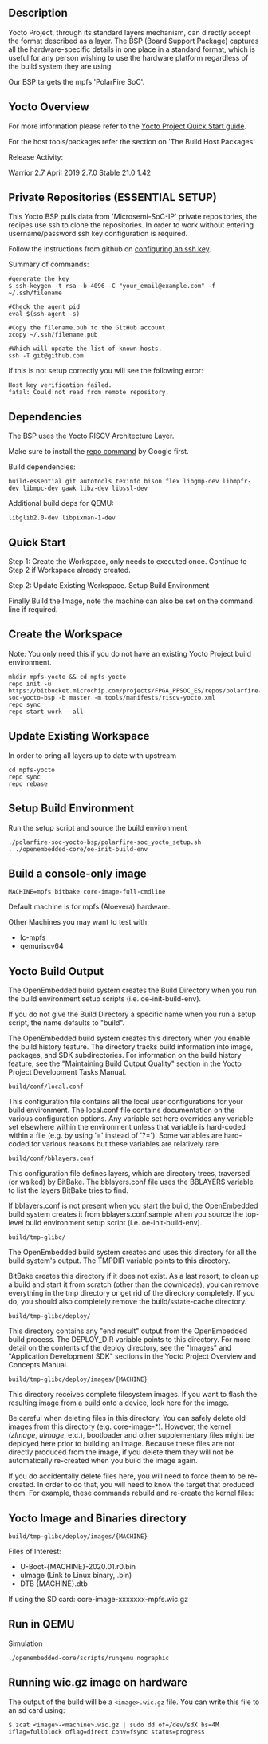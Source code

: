 
## Description
Yocto Project, through its standard layers mechanism, can directly accept the format described as a layer. The BSP (Board Support Package) captures all the hardware-specific details in one place in a standard format, which is useful for any person wishing to use the hardware platform regardless of the build system they are using.

Our BSP targets the mpfs 'PolarFire SoC'.

## Yocto Overview

For more information please refer to the [Yocto Project Quick Start guide](https://www.yoctoproject.org/docs/2.7/brief-yoctoprojectqs/brief-yoctoprojectqs.html).

For the host tools/packages refer the section on 'The Build Host Packages'

Release Activity:

Warrior	2.7	April 2019	2.7.0	Stable	21.0	1.42


## Private Repositories (ESSENTIAL SETUP)

This Yocto BSP pulls data from 'Microsemi-SoC-IP' private repositories, the recipes use ssh to clone the repositories. In order to work without entering username/password ssh key configuration is required.

Follow the instructions from github on [configuring an ssh key](https://help.github.com/en/articles/generating-a-new-ssh-key-and-adding-it-to-the-ssh-agent).


Summary of commands:
```
#generate the key
$ ssh-keygen -t rsa -b 4096 -C "your_email@example.com" -f ~/.ssh/filename

#Check the agent pid
eval $(ssh-agent -s)

#Copy the filename.pub to the GitHub account.
xcopy ~/.ssh/filename.pub

#Which will update the list of known hosts.
ssh -T git@github.com
```

If this is not setup correctly you will see the following error:
```
Host key verification failed.
fatal: Could not read from remote repository.
```

## Dependencies

The BSP uses the Yocto RISCV Architecture Layer.

Make sure to install the [repo command](https://source.android.com/setup/build/downloading#installing-repo) by Google first.


Build dependencies:
```
build-essential git autotools texinfo bison flex libgmp-dev libmpfr-dev libmpc-dev gawk libz-dev libssl-dev
```
Additional build deps for QEMU: 
```
libglib2.0-dev libpixman-1-dev
```

## Quick Start
Step 1: Create the Workspace, only needs to executed once.
	Continue to Step 2 if Workspace already created.

Step 2: 
	Update Existing Workspace.
	Setup Build Environment

Finally Build the Image, note the machine can also be set on the command line if required.

## Create the Workspace

Note: You only need this if you do not have an existing Yocto Project build environment.
```
mkdir mpfs-yocto && cd mpfs-yocto
repo init -u https://bitbucket.microchip.com/projects/FPGA_PFSOC_ES/repos/polarfire-soc-yocto-bsp -b master -m tools/manifests/riscv-yocto.xml
repo sync
repo start work --all
```

## Update Existing Workspace

In order to bring all layers up to date with upstream
```
cd mpfs-yocto
repo sync
repo rebase
```

## Setup Build Environment
Run the setup script and source the build environment
```
./polarfire-soc-yocto-bsp/polarfire-soc_yocto_setup.sh
. ./openembedded-core/oe-init-build-env
```

## Build a console-only image
```
MACHINE=mpfs bitbake core-image-full-cmdline
```

Default machine is for mpfs (Aloevera) hardware. 

Other Machines you may want to test with:

* lc-mpfs
* qemuriscv64


## Yocto Build Output
The OpenEmbedded build system creates the Build Directory when you run the build environment setup scripts (i.e. oe-init-build-env).

If you do not give the Build Directory a specific name when you run a setup script, the name defaults to "build".


The OpenEmbedded build system creates this directory when you enable the build history feature. The directory tracks build information into image, packages, and SDK subdirectories. For information on the build history feature, see the "Maintaining Build Output Quality" section in the Yocto Project Development Tasks Manual.

```
build/conf/local.conf
```
This configuration file contains all the local user configurations for your build environment. The local.conf file contains documentation on the various configuration options. Any variable set here overrides any variable set elsewhere within the environment unless that variable is hard-coded within a file (e.g. by using '=' instead of '?='). Some variables are hard-coded for various reasons but these variables are relatively rare.

```
build/conf/bblayers.conf
```
This configuration file defines layers, which are directory trees, traversed (or walked) by BitBake. The bblayers.conf file uses the BBLAYERS variable to list the layers BitBake tries to find.

If bblayers.conf is not present when you start the build, the OpenEmbedded build system creates it from bblayers.conf.sample when you source the top-level build environment setup script (i.e. oe-init-build-env).

```
build/tmp-glibc/
```
The OpenEmbedded build system creates and uses this directory for all the build system's output. The TMPDIR variable points to this directory.

BitBake creates this directory if it does not exist. As a last resort, to clean up a build and start it from scratch (other than the downloads), you can remove everything in the tmp directory or get rid of the directory completely. If you do, you should also completely remove the build/sstate-cache directory.

```
build/tmp-glibc/deploy/
```
This directory contains any "end result" output from the OpenEmbedded build process. The DEPLOY_DIR variable points to this directory. For more detail on the contents of the deploy directory, see the "Images" and "Application Development SDK" sections in the Yocto Project Overview and Concepts Manual.

```
build/tmp-glibc/deploy/images/{MACHINE}
```
This directory receives complete filesystem images. If you want to flash the resulting image from a build onto a device, look here for the image.

Be careful when deleting files in this directory. You can safely delete old images from this directory (e.g. core-image-\*). However, the kernel (*zImage*, *uImage*, etc.), bootloader and other supplementary files might be deployed here prior to building an image. Because these files are not directly produced from the image, if you delete them they will not be automatically re-created when you build the image again.

If you do accidentally delete files here, you will need to force them to be re-created. In order to do that, you will need to know the target that produced them. For example, these commands rebuild and re-create the kernel files:


## Yocto Image and Binaries directory
```
build/tmp-glibc/deploy/images/{MACHINE}
```

Files of Interest:
* U-Boot-{MACHINE}-2020.01.r0.bin
* uImage (Link to Linux binary, .bin)
* DTB {MACHINE}.dtb

If using the SD card: 
core-image-xxxxxxx-mpfs.wic.gz 
   


## Run in QEMU
Simulation
```
./openembedded-core/scripts/runqemu nographic
```

## Running wic.gz image on hardware

The output of the build will be a ```<image>.wic.gz``` file. You can write this file to an sd card using:

```
$ zcat <image>-<machine>.wic.gz | sudo dd of=/dev/sdX bs=4M iflag=fullblock oflag=direct conv=fsync status=progress
```
